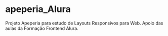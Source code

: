 # apeperia_Alura
 Projeto Apeperia para estudo de Layouts Responsivos para Web. Apoio das aulas da Formação Frontend Alura.
